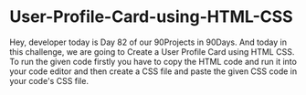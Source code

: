 # User-Profile-Card-using-HTML-CSS
Hey, developer today is Day 82 of our 90Projects in 90Days. And today in this challenge, we are going to Create a User Profile Card using HTML CSS.  To run the given code firstly you have to copy the HTML code and run it into your code editor and then create a CSS file and paste the given CSS code in your code's CSS file.
